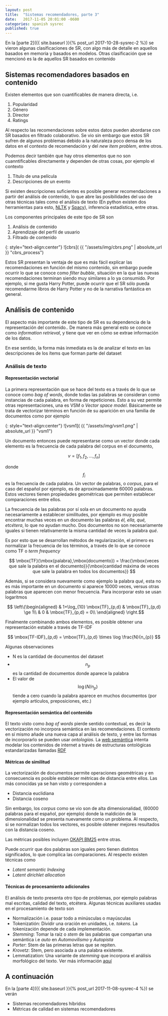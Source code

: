 ```yaml
---
layout: post
title:  "Sistemas recomendadores, parte 3"
date:   2017-11-05 20:01:00 -0600
categories: spanish sysrec
published: true
---
```


En la [parte 2]({{ site.baseurl }}{% post_url 2017-10-28-sysrec-2 %}) se vieron algunas clasificaciones de SR, con algo más de detalle en aquellos basados en memoria y basados en modelos. Otras clasificación que se mencionó es la de aquellos SR basados en contenido

## Sistemas recomendadores basados en contenido

Existen elementos que son cuantificables de manera directa, i.e.

1. Popularidad
1. Género
1. Director
1. Ratings

Al respecto las recomendaciones sobre estos datos pueden abordarse con SR basados en filtrado colaborativo. Se vio  sin embargo que estos SR sufren de algunos problemas debido a la naturaleza poco densa de los datos en el contexto de recomendación y del *new item problem*, entre otros. 

Podemos decir también que hay otros elementos que no son cuanntificables directamente y dependen de otras cosas, por ejemplo el contexto

1. Título de una película
1. Descripciones de un evento

Si existen descripciones suficientes es posible generar recomendaciones a partir del análisis de contenido, lo que abre las posibilidades del uso de otras técnicas tales como el análisis de texto (En python existen dos 
herramientas para esto, [NLTK](www.nltk.org) y [Spacy](https://spacy.io/)), inferencia estadística, entre otras.


<!-- slide 4/25 -->
Los componentes principales de este tipo de SR son

1.  Análisis de contenido
1.  Aprendizaje del perfil de usuario
1.  Filtrado de contenido

{: style="text-align:center"}
![cbrs]( {{ "/assets/img/cbrs.png" | absolute_url }} "cbrs_process")

Estos SR presentan la ventaja de que es más fácil explicar las recomendaciones en función del mismo contenido, sin embargo puede ocurrir lo que se conoce como *filter bubble*, situación en la que las nuevas recomendaciones terminan siendo muy similares a lo ya consumido. Por ejemplo, si me gusta Harry Potter, puede ocurrir que el SR sólo pueda recomendarme libros de Harry Potter y no de la narrativa fantástica en general.


## Análisis de contenido

El aspecto más importante de este tipo de SR es su dependencia de la representación del contenido.. De manera más general esto se conoce como *information retrieval*, y tiene que ver en cómo se extrae información de los datos. 

En ese sentido, la forma más inmediata es la de analizar el texto en las descripciones de los ítems que forman parte del dataset

### Análisis de texto
#### Representación vectorial

La primera representación que se hace del texto es a través de lo que se conoce como *bag of words*, donde todas las palabras se consideran como instancias de cada palabra, en forma de repeticiones. 
Esto a su vez permite otras representaciones, una es VSM o *Vector space model*. Básicamente se trata de vectorizar términos en función de su aparición en una familia de documentos como por ejemplo

{: style="text-align:center"}
![vsm1]( {{ "/assets/img/vsm1.png" | absolute_url }} "vsm1")

Un documento entonces puede representarse como un vector donde cada elemento es la frecuencia de cada palabra del corpus en el documento, 

$$ v = [f_{1},f_{2},...,f_{n}] $$

donde $$f_{i}$$ es la frecuencia de cada palabra. Un vector de palabras, o *corpus*, para el caso del español por ejemplo, es de aproximadamente 60000 palabras. Estos vectores tienen propiedades geométricas que permiten establecer comparaciones entre ellos.

La frecuencia de las palabras por sí sola en un documento no ayuda necesariamente a establecer similitudes, por ejemplo es muy posible encontrar muchas veces en un documento las palabras *él, ella, qué, etcétera*, lo que no ayudan mucho. Dos documentos no son necesariamente iguales si tienen relativamente la misma cantidad de veces la palabra *qué*.

Es por esto que se desarrollan métodos de regularización, el primero es normalizar la frecuencia de los términos, a través de lo que se conoce como TF o *term frequency*

$$ \mbox{TF}(\mbox{palabra},\mbox{documento}) = \frac{\mbox{veces que sale la palabra en el documento}}{\mbox{cantidad máxima de veces que sale la palabra en todos los documentos}} $$

Además, si se considera nuevamente como ejemplo la palabra *qué*, esta no es más importante en un documento si aparece 10000 veces, versus otras palabras que aparecen con menor frecuencia. Para incorporar esto se usan logaritmos

$$
\left\{\begin{aligned}
& 1+\log_{10} \mbox{TF}_{p,d} & \mbox{TF}_{p,d} \ge 1\\
& 0 & \mbox{TF}_{p,d} = 0\\
\end{aligned}
\right.$$

<!-- slide 8 -->
Finalmente combinando ambos elementos, es posible obtener una representación estable a través de TF-IDF 


$$ \mbox{TF-IDF}_{p,d} =  \mbox{TF}_{p,d} \times \log \frac{N}{n_{p}}
 $$

Algunas observaciones 
*  N es la cantidad de documentos del dataset
*  $$n_{p}$$ es la cantidad de documentos donde aparece la palabra
*  El valor de $$\log(N/n_{p})$$ tiende a cero cuando la palabra aparece en muchos documentos (por ejemplo artículos, preposiciones, etc.)

#### Representación semántica del contenido

El texto visto como *bag of words* pierde sentido contextual, es decir la vectorización no incorpora semántica en las recomendaciones. El contexto en sí mismo añade una nueva capa al análisis de texto, y entre las formas de incorporarlo  se pueden usar *ontologías*. La [web semántica](https://en.wikipedia.org/wiki/Semantic_Web) intenta modelar los contenidos de internet a través de estructuras ontológicas estandarizadas llamadas [RDF](https://en.wikipedia.org/wiki/Resource_Description_Framework)

#### Métricas de similitud

La vectorización de documentos permite operaciones geométricas y en consecuencia es posible establecer métricas de distancia entre ellos. Las más conocidas ya se han visto y corresponden a

*  Distancia euclidiana
*  Distancia coseno

Sin embargo, los *corpus* como se vio son de alta dimensionalidad, (60000 palabras para el español, por ejemplo) donde la maldición de la dimensionalidad se presenta nuevamente como un problema. Al respecto, si se normalizan todos los vectores, es posible obtener mejores resultados con la distancia coseno.

Las métricas posibles incluyen [OKAPI BM25](https://dl.acm.org/citation.cfm?doid=1639714.1639757) entre otras.
<!-- Slide 14 -->

<!-- * (k1+1), k1 es una constante que hay que ajustar -->
<!-- * Ld es el largo del documento -->
<!-- * Lave es el largo promedio de todos los documentos -->
<!-- * Ojo con TFq vs TFd, donde q es para la frecuencia del término en la *query* versus el documento -->


Puede ocurrir que dos palabras son iguales pero tienen distintos significados, lo que complica las comparaciones. Al respecto existen técnicas como

*  *Latent semantic Indexing*
*  *Latent dirichlet allocation*


#### Técnicas de procesamiento adicionales

El análisis de texto presenta otro tipo de problemas, por ejemplo palabras mal escritas, calidad del texto, etcétera. Algunas técnicas auxiliares usadas en el procesamiento de texto son

*  Normalización i.e. pasar todo a minúsculas o mayúsculas
*  Tokenizatión: Dividir una oración en unidades, i.e. *tokens*. La tokenización depende de cada implementación.
*  *Stemming*: Tomar la raíz o *stem* de las palabras que compartan una semántica i.e *auto* en *Automovilismo* y *Autopista* 
  *  *Porter*: Stem de las primeras letras que se repiten.
  *  *Krovetz*: Stem, pero asociada a una palabra existente.
*  Lemmatization: Una variante de *stemming* que incorpora el análisis morfológico del texto. Ver más información [aquí](https://nlp.stanford.edu/IR-book/html/htmledition/stemming-and-lemmatization-1.html)


## A continuación 

En la [parte 4]({{ site.baseurl }}{% post_url 2017-11-08-sysrec-4 %}) se verán

*  Sistemas recomendadores híbridos
*  Métricas de calidad en sistemas recomendadores 
